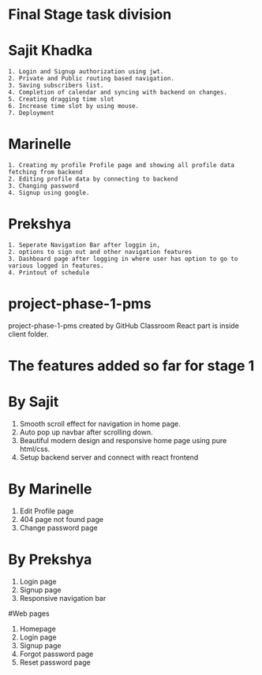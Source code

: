 # Final Stage task division

  # Sajit Khadka
    1. Login and Signup authorization using jwt.
    2. Private and Public routing based navigation.
    3. Saving subscribers list.
    4. Completion of calendar and syncing with backend on changes.
    5. Creating dragging time slot
    6. Increase time slot by using mouse.
    7. Deployment


# Marinelle
    1. Creating my profile Profile page and showing all profile data fetching from backend
    2. Editing profile data by connecting to backend
    3. Changing password 
    4. Signup using google.


# Prekshya
    1. Seperate Navigation Bar after loggin in,
    2. options to sign out and other navigation features
    3. Dashboard page after logging in where user has option to go to various logged in features.
    4. Printout of schedule




# project-phase-1-pms
project-phase-1-pms created by GitHub Classroom
React part is inside client folder.

# The features added so far for stage 1

# By Sajit
1. Smooth scroll effect for navigation in home page.
2. Auto pop up navbar after scrolling down.
3. Beautiful modern design and responsive home page using pure html/css. 
4. Setup backend server and connect with react frontend

# By Marinelle
1. Edit Profile page
2. 404 page not found page
3. Change password page

# By Prekshya
1. Login page
2. Signup page
3. Responsive navigation bar



#Web pages 
1. Homepage
2. Login page
3. Signup page
4. Forgot password page
5. Reset password page
